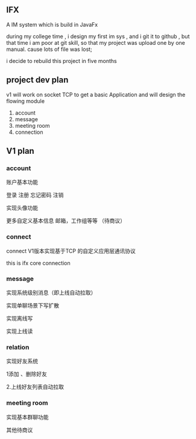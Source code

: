 
## IFX
A IM system which is build in JavaFx

during my college  time , i design my first im sys ,  and i git it to github , but that time  i am poor at git skill, so that 
my project was upload one by one manual. cause lots of file was lost; 

i decide to rebuild this project   in five months

## project dev plan 
v1  will work on socket TCP to get a basic Application
and will design the flowing module
1. account  
3. message
4. meeting room
5. connection
## V1 plan
### account 

账户基本功能 

登录 注册  忘记密码 注销

实现头像功能

更多自定义基本信息 邮箱，工作组等等 （待商议）

### connect

connect V1版本实现基于TCP 的自定义应用层通讯协议

this is ifx core connection
### message

实现系统级别消息（即上线自动拉取）

实现单聊场景下写扩散

实现离线写

实现上线读

### relation

实现好友系统

1添加 、删除好友

2.上线好友列表自动拉取

### meeting room

实现基本群聊功能

其他待商议